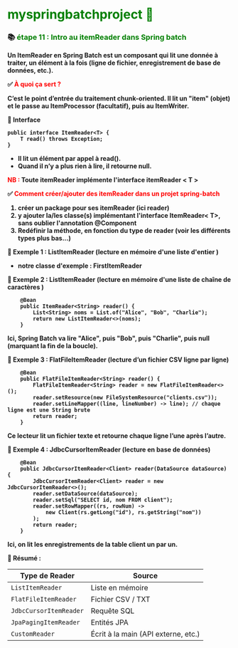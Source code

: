 # <font color=green> myspringbatchproject 🎯 </font>

<b>

### 📚 <font color=green> étape 11 : Intro au itemReader dans Spring batch </font>

Un ItemReader en Spring Batch est un composant qui lit une donnée à traiter, un élément à la fois (ligne de fichier, enregistrement de base de données, etc.).

✅ <font color=red>  À quoi ça sert ? </font>

C’est le point d’entrée du traitement chunk-oriented.
Il lit un "item" (objet) et le passe au ItemProcessor (facultatif), puis au ItemWriter.

🧱 Interface

    public interface ItemReader<T> {
        T read() throws Exception;
    }

* Il lit un élément par appel à read(). 
* Quand il n’y a plus rien à lire, il retourne null.

<font color=red> NB : </font> Toute itemReader implémente l'interface itemReader < T >

✅ <font color=red> Comment créer/ajouter des itemReader dans un projet spring-batch </font>

1. créer un package pour ses itemReader (ici reader)
2. y ajouter la/les classe(s) implémentant l'interface ItemReader< T>, sans oublier l'annotation @Component
3. Redéfinir la méthode, en fonction du type de reader (voir les différents types plus bas...)



📌 Exemple 1 : ListItemReader (lecture en mémoire d'une liste d'entier ) 

- notre classe d'exemple : FirstItemReader


📌 Exemple 2 : ListItemReader (lecture en mémoire d'une liste de chaîne de caractères ) 


        @Bean
        public ItemReader<String> reader() {
            List<String> noms = List.of("Alice", "Bob", "Charlie");
            return new ListItemReader<>(noms);
        }

Ici, Spring Batch va lire "Alice", puis "Bob", puis "Charlie", puis null (marquant la fin de la boucle).


📌 Exemple 3 : FlatFileItemReader (lecture d’un fichier CSV ligne par ligne)

        @Bean
        public FlatFileItemReader<String> reader() {
            FlatFileItemReader<String> reader = new FlatFileItemReader<>();
            reader.setResource(new FileSystemResource("clients.csv"));
            reader.setLineMapper((line, lineNumber) -> line); // chaque ligne est une String brute
            return reader;
        }
Ce lecteur lit un fichier texte et retourne chaque ligne l’une après l’autre.

📌 Exemple 4 : JdbcCursorItemReader (lecture en base de données)

        @Bean
        public JdbcCursorItemReader<Client> reader(DataSource dataSource) {
            JdbcCursorItemReader<Client> reader = new JdbcCursorItemReader<>();
            reader.setDataSource(dataSource);
            reader.setSql("SELECT id, nom FROM client");
            reader.setRowMapper((rs, rowNum) ->
                new Client(rs.getLong("id"), rs.getString("nom"))
            );
            return reader;
        }

Ici, on lit les enregistrements de la table client un par un.

🧠 Résumé :

| Type de Reader         | Source                              |
|------------------------|-------------------------------------|
| `ListItemReader`       | Liste en mémoire                    |
| `FlatFileItemReader`   | Fichier CSV / TXT                   |
| `JdbcCursorItemReader` | Requête SQL                         |
| `JpaPagingItemReader`  | Entités JPA                         |
| `CustomReader`         | Écrit à la main (API externe, etc.) |


